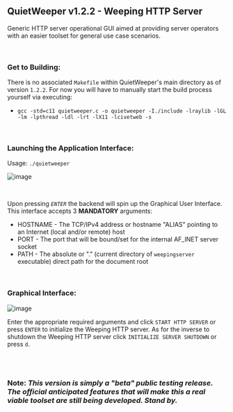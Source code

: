 ## QuietWeeper v1.2.2 - Weeping HTTP Server

Generic HTTP server operational GUI aimed at providing server operators with an easier toolset for general use case scenarios.

</br>

### Get to Building:
There is no associated `Makefile` within QuietWeeper's main directory as of version `1.2.2`. For now you will have to manually start the build process yourself via executing:
  * `gcc -std=c11 quietweeper.c -o quietweeper -I./include -lraylib -lGL -lm -lpthread -ldl -lrt -lX11 -lcivetweb -s`

</br>

### Launching the Application Interface:

Usage: `./quietweeper`
</br>

![image](https://github.com/PlatinumVoyager/QuietWeeper/assets/116006542/b702c583-65f5-4bcd-b1ba-e4c1b5a08042)

</br>

Upon pressing <i>`ENTER`</i> the backend will spin up the Graphical User Interface. This interface accepts 3 **MANDATORY** arguments:
  * HOSTNAME - The TCP/IPv4 address or hostname "ALIAS" pointing to an Internet (local and/or remote) host
  * PORT - The port that will be bound/set for the internal AF_INET server socket
  * PATH - The absolute or "." (current directory of `weepingserver` executable) direct path for the document root

</br>

### Graphical Interface:

![image](https://github.com/PlatinumVoyager/PlatinumVoyager/assets/116006542/7d8a2960-e792-4d9f-9acf-a66e53e49885)

Enter the appropriate required arguments and click `START HTTP SERVER` or press `ENTER` to initialize the Weeping HTTP server. As for the inverse to shutdown the Weeping HTTP server click `INITIALIZE SERVER SHUTDOWN` or press `d`.

</br>
</br>

### Note: *This version is simply a "beta" public testing release. The official anticipated features that will make this a real viable toolset are still being developed. Stand by.*
